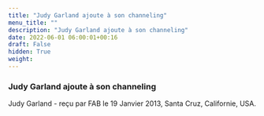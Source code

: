 ```yaml
---
title: "Judy Garland ajoute à son channeling"
menu_title: ""
description: "Judy Garland ajoute à son channeling"
date: 2022-06-01 06:00:01+00:16
draft: False
hidden: True
weight:
---
```

### Judy Garland ajoute à son channeling

Judy Garland - reçu par FAB le 19 Janvier 2013, Santa Cruz, Californie, USA.




